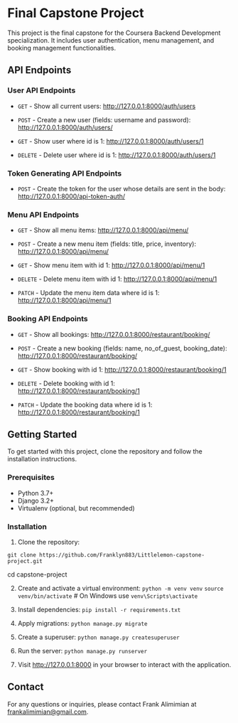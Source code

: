 # Final Capstone Project

This project is the final capstone for the Coursera Backend Development specialization. It includes user authentication, menu management, and booking management functionalities.

## API Endpoints

### User API Endpoints

- `GET` - Show all current users:
http://127.0.0.1:8000/auth/users

- `POST` - Create a new user (fields: username and password):
http://127.0.0.1:8000/auth/users/

- `GET` - Show user where id is 1:
http://127.0.0.1:8000/auth/users/1

- `DELETE` - Delete user where id is 1:
http://127.0.0.1:8000/auth/users/1


### Token Generating API Endpoints

- `POST` - Create the token for the user whose details are sent in the body:
http://127.0.0.1:8000/api-token-auth/


### Menu API Endpoints

- `GET` - Show all menu items:
http://127.0.0.1:8000/api/menu/

- `POST` - Create a new menu item (fields: title, price, inventory):
http://127.0.0.1:8000/api/menu/

- `GET` - Show menu item with id 1:
http://127.0.0.1:8000/api/menu/1

- `DELETE` - Delete menu item with id 1:
http://127.0.0.1:8000/api/menu/1

- `PATCH` - Update the menu item data where id is 1: http://127.0.0.1:8000/api/menu/1

### Booking API Endpoints

- `GET` - Show all bookings: http://127.0.0.1:8000/restaurant/booking/

- `POST` - Create a new booking (fields: name, no_of_guest, booking_date):
http://127.0.0.1:8000/restaurant/booking/

- `GET` - Show booking with id 1: http://127.0.0.1:8000/restaurant/booking/1

- `DELETE` - Delete booking with id 1: http://127.0.0.1:8000/restaurant/booking/1

- `PATCH` - Update the booking data where id is 1: http://127.0.0.1:8000/restaurant/booking/1


## Getting Started

To get started with this project, clone the repository and follow the installation instructions.

### Prerequisites

- Python 3.7+
- Django 3.2+
- Virtualenv (optional, but recommended)

### Installation

1. Clone the repository:
 
 `git clone https://github.com/Franklyn883/Littlelemon-capstone-project.git`

 cd capstone-project

2. Create and activate a virtual environment:
`python -m venv venv`
`source venv/bin/activate`  # On Windows use `venv\Scripts\activate`

3. Install dependencies: `pip install -r requirements.txt`

4. Apply migrations: `python manage.py migrate`

5. Create a superuser: `python manage.py createsuperuser`

6. Run the server: `python manage.py runserver` 

7. Visit http://127.0.0.1:8000 in your browser to interact with the application.

## Contact
For any questions or inquiries, please contact Frank Alimimian at frankalimimian@gmail.com.





















